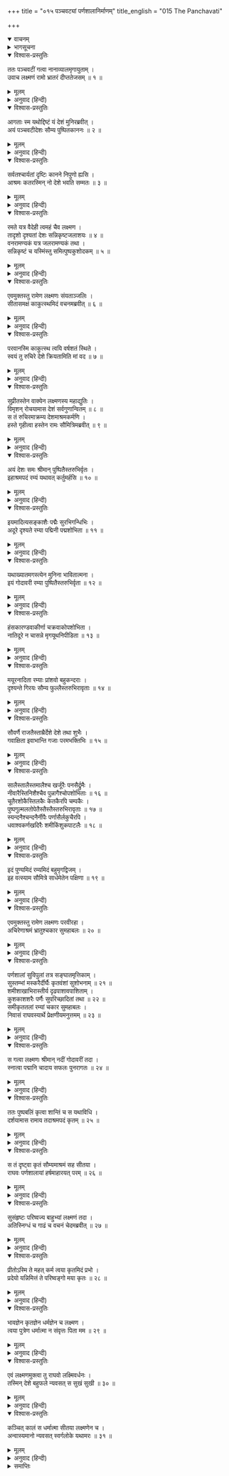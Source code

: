+++
title = "०१५ पञ्चवट्यां पर्णशालानिर्माणम्"
title_english = "015 The Panchavati"

+++
<details open><summary>वाचनम्</summary>
<div caption="श्रीराम-हरिसीताराममूर्ति-घनपाठिभ्यां वचनम्" class="audioEmbed" src="https://archive.org/download/Ramayana-recitation-Sriram-harisItArAmamUrti-Ghanapaati-v2/Kanda_3/Kanda_3_ARK-015-Panchavatyam_Parnashala_Nirmanam.mp3"></div>
</details>

<details><summary>भागसूचना</summary>

15. पञ्चवटीके रमणीय प्रदेशमें श्रीरामकी आज्ञासे लक्ष्मणद्वारा सुन्दर पर्णशालाका निर्माण तथा उसमें सीता और लक्ष्मणसहित श्रीरामका निवास
</details>

<details open><summary>विश्वास-प्रस्तुतिः</summary>

ततः पञ्चवटीं गत्वा नानाव्यालमृगायुताम् ।  
उवाच लक्ष्मणं रामो भ्रातरं दीप्ततेजसम् ॥ १ ॥
</details>

<details><summary>मूलम्</summary>

ततः पञ्चवटीं गत्वा नानाव्यालमृगायुताम् ।  
उवाच लक्ष्मणं रामो भ्रातरं दीप्ततेजसम् ॥ १ ॥
</details>

<details><summary>अनुवाद (हिन्दी)</summary>

नाना प्रकारके सर्पों, हिंसक जन्तुओं और मृगोंसे भरी हुई पञ्चवटीमें पहुँचकर श्रीरामने उद्दीप्त तेजवाले अपने भाई लक्ष्मणसे कहा— ॥ १ ॥
</details>

<details open><summary>विश्वास-प्रस्तुतिः</summary>

आगताः स्म यथोद्दिष्टं यं देशं मुनिरब्रवीत् ।  
अयं पञ्चवटीदेशः सौम्य पुष्पितकाननः ॥ २ ॥
</details>

<details><summary>मूलम्</summary>

आगताः स्म यथोद्दिष्टं यं देशं मुनिरब्रवीत् ।  
अयं पञ्चवटीदेशः सौम्य पुष्पितकाननः ॥ २ ॥
</details>

<details><summary>अनुवाद (हिन्दी)</summary>

‘सौम्य! मुनिवर अगस्त्यने हमें जिस स्थानका परिचय दिया था, उनके तथाकथित स्थानमें हमलोग आ पहुँचे । यही पञ्चवटीका प्रदेश है । यहाँका वनप्रान्त पुष्पोंसे कैसी शोभा पा रहा है ॥ २ ॥
</details>

<details open><summary>विश्वास-प्रस्तुतिः</summary>

सर्वतश्चार्यतां दृष्टिः कानने निपुणो ह्यसि ।  
आश्रमः कतरस्मिन् नो देशे भवति सम्मतः ॥ ३ ॥
</details>

<details><summary>मूलम्</summary>

सर्वतश्चार्यतां दृष्टिः कानने निपुणो ह्यसि ।  
आश्रमः कतरस्मिन् नो देशे भवति सम्मतः ॥ ३ ॥
</details>

<details><summary>अनुवाद (हिन्दी)</summary>

‘लक्ष्मण! तुम इस वनमें चारों ओर दृष्टि डालो; क्योंकि इस कार्यमें निपुण हो । देखकर यह निश्चय करो कि किस स्थानपर आश्रम बनाना हमारे लिये अच्छा होगा ॥ ३ ॥
</details>

<details open><summary>विश्वास-प्रस्तुतिः</summary>

रमते यत्र वैदेही त्वमहं चैव लक्ष्मण ।  
तादृशो दृश्यतां देशः सन्निकृष्टजलाशयः ॥ ४ ॥  
वनरामण्यकं यत्र जलरामण्यकं तथा ।  
सन्निकृष्टं च यस्मिंस्तु समित्पुष्पकुशोदकम् ॥ ५ ॥
</details>

<details><summary>मूलम्</summary>

रमते यत्र वैदेही त्वमहं चैव लक्ष्मण ।  
तादृशो दृश्यतां देशः सन्निकृष्टजलाशयः ॥ ४ ॥  
वनरामण्यकं यत्र जलरामण्यकं तथा ।  
सन्निकृष्टं च यस्मिंस्तु समित्पुष्पकुशोदकम् ॥ ५ ॥
</details>

<details><summary>अनुवाद (हिन्दी)</summary>

‘लक्ष्मण! तुम किसी ऐसे स्थानको ढूँढ़ निकालो, जहाँसे जलाशय निकट हो, जहाँ विदेहकुमारी सीताका मन लगे, जहाँ तुम और हम भी प्रसन्नतापूर्वक रह सकें, जहाँ वन और जल दोनोंका रमणीय दृश्य हो तथा जिस स्थानके आस-पास ही समिधा, फूल, कुश और जल मिलनेकी सुविधा हो’ ॥ ४-५ ॥
</details>

<details open><summary>विश्वास-प्रस्तुतिः</summary>

एवमुक्तस्तु रामेण लक्ष्मणः संयताञ्जलिः ।  
सीतासमक्षं काकुत्स्थमिदं वचनमब्रवीत् ॥ ६ ॥
</details>

<details><summary>मूलम्</summary>

एवमुक्तस्तु रामेण लक्ष्मणः संयताञ्जलिः ।  
सीतासमक्षं काकुत्स्थमिदं वचनमब्रवीत् ॥ ६ ॥
</details>

<details><summary>अनुवाद (हिन्दी)</summary>

श्रीरामचन्द्रजीके ऐसा कहनेपर लक्ष्मण दोनों हाथ जोड़कर सीताके सामने ही उन ककुत्स्थकुलभूषण श्रीरामसे इस प्रकार बोले— ॥ ६ ॥
</details>

<details open><summary>विश्वास-प्रस्तुतिः</summary>

परवानस्मि काकुत्स्थ त्वयि वर्षशतं स्थिते ।  
स्वयं तु रुचिरे देशे क्रियतामिति मां वद ॥ ७ ॥
</details>

<details><summary>मूलम्</summary>

परवानस्मि काकुत्स्थ त्वयि वर्षशतं स्थिते ।  
स्वयं तु रुचिरे देशे क्रियतामिति मां वद ॥ ७ ॥
</details>

<details><summary>अनुवाद (हिन्दी)</summary>

‘काकुत्स्थ! आपके रहते हुए मैं सदा पराधीन ही हूँ । मैं सैकड़ों या अनन्त वर्षोंतक आपकी आज्ञाके अधीन ही रहना चाहता हूँ; अतः आप स्वयं ही देखकर जो स्थान सुन्दर जान पड़े, वहाँ आश्रम बनानेके लिये मुझे आज्ञा दें—मुझसे कहें कि तुम अमुक स्थानपर आश्रम बनाओ’ ॥ ७ ॥
</details>

<details open><summary>विश्वास-प्रस्तुतिः</summary>

सुप्रीतस्तेन वाक्येन लक्ष्मणस्य महाद्युतिः ।  
विमृशन् रोचयामास देशं सर्वगुणान्वितम् ॥ ८ ॥  
स तं रुचिरमाक्रम्य देशमाश्रमकर्मणि ।  
हस्ते गृहीत्वा हस्तेन रामः सौमित्रिमब्रवीत् ॥ ९ ॥
</details>

<details><summary>मूलम्</summary>

सुप्रीतस्तेन वाक्येन लक्ष्मणस्य महाद्युतिः ।  
विमृशन् रोचयामास देशं सर्वगुणान्वितम् ॥ ८ ॥  
स तं रुचिरमाक्रम्य देशमाश्रमकर्मणि ।  
हस्ते गृहीत्वा हस्तेन रामः सौमित्रिमब्रवीत् ॥ ९ ॥
</details>

<details><summary>अनुवाद (हिन्दी)</summary>

लक्ष्मणके इस वचनसे अत्यन्त तेजस्वी भगवान् श्रीरामको बड़ी प्रसन्नता हुई और उन्होंने स्वयं ही सोच-विचारकर एक ऐसा स्थान पसंद किया, जो सब प्रकारके उत्तम गुणोंसे सम्पन्न और आश्रम बनानेके योग्य था । उस सुन्दर स्थानपर आकर श्रीरामने लक्ष्मणका हाथ अपने हाथमें लेकर कहा— ॥ ८-९ ॥
</details>

<details open><summary>विश्वास-प्रस्तुतिः</summary>

अयं देशः समः श्रीमान् पुष्पितैस्तरुभिर्वृतः ।  
इहाश्रमपदं रम्यं यथावत् कर्तुमर्हसि ॥ १० ॥
</details>

<details><summary>मूलम्</summary>

अयं देशः समः श्रीमान् पुष्पितैस्तरुभिर्वृतः ।  
इहाश्रमपदं रम्यं यथावत् कर्तुमर्हसि ॥ १० ॥
</details>

<details><summary>अनुवाद (हिन्दी)</summary>

‘सुमित्रानन्दन! यह स्थान समतल और सुन्दर है तथा फूले हुए वृक्षोंसे घिरा है । तुम्हें इसी स्थानपर यथोचित रूपसे एक रमणीय आश्रमका निर्माण करना चाहिये ॥
</details>

<details open><summary>विश्वास-प्रस्तुतिः</summary>

इयमादित्यसङ्काशैः पद्मैः सुरभिगन्धिभिः ।  
अदूरे दृश्यते रम्या पद्मिनी पद्मशोभिता ॥ ११ ॥
</details>

<details><summary>मूलम्</summary>

इयमादित्यसङ्काशैः पद्मैः सुरभिगन्धिभिः ।  
अदूरे दृश्यते रम्या पद्मिनी पद्मशोभिता ॥ ११ ॥
</details>

<details><summary>अनुवाद (हिन्दी)</summary>

‘यह पास ही सूर्यके समान उज्ज्वल कान्तिवाले मनोरम गन्धयुक्त कमलोंसे रमणीय प्रतीत होनेवाली तथा पद्मोंकी शोभासे सम्पन्न पुष्करिणी दिखायी देती है ॥
</details>

<details open><summary>विश्वास-प्रस्तुतिः</summary>

यथाख्यातमगस्त्येन मुनिना भावितात्मना ।  
इयं गोदावरी रम्या पुष्पितैस्तरुभिर्वृता ॥ १२ ॥
</details>

<details><summary>मूलम्</summary>

यथाख्यातमगस्त्येन मुनिना भावितात्मना ।  
इयं गोदावरी रम्या पुष्पितैस्तरुभिर्वृता ॥ १२ ॥
</details>

<details><summary>अनुवाद (हिन्दी)</summary>

‘पवित्र अन्तःकरणवाले अगस्त्य मुनिने जिसके विषयमें कहा था, वह विकसित वृक्षावलियोंसे घिरी हुई रमणीय गोदावरी नदी यही है ॥ १२ ॥
</details>

<details open><summary>विश्वास-प्रस्तुतिः</summary>

हंसकारण्डवाकीर्णा चक्रवाकोपशोभिता ।  
नातिदूरे न चासन्ने मृगयूथनिपीडिता ॥ १३ ॥
</details>

<details><summary>मूलम्</summary>

हंसकारण्डवाकीर्णा चक्रवाकोपशोभिता ।  
नातिदूरे न चासन्ने मृगयूथनिपीडिता ॥ १३ ॥
</details>

<details><summary>अनुवाद (हिन्दी)</summary>

‘इसमें हंस और कारण्डव आदि जलपक्षी विचर रहे हैं । चकवे इसकी शोभा बढ़ा रहे हैं तथा पानी पीनेके लिये आये हुए मृगोंके झुंड इसके तटपर छाये रहते हैं । यह नदी इस स्थानसे न तो अधिक दूर है और न अत्यन्त निकट ही ॥ १३ ॥
</details>

<details open><summary>विश्वास-प्रस्तुतिः</summary>

मयूरनादिता रम्याः प्रांशवो बहुकन्दराः ।  
दृश्यन्ते गिरयः सौम्य फुल्लैस्तरुभिरावृताः ॥ १४ ॥
</details>

<details><summary>मूलम्</summary>

मयूरनादिता रम्याः प्रांशवो बहुकन्दराः ।  
दृश्यन्ते गिरयः सौम्य फुल्लैस्तरुभिरावृताः ॥ १४ ॥
</details>

<details><summary>अनुवाद (हिन्दी)</summary>

‘सौम्य! यहाँ बहुत-सी कन्दराओंसे युक्त ऊँचे-ऊँचे पर्वत दिखायी दे रहे हैं, जहाँ मयूरोंकी मीठी बोली गूँज रही है । ये रमणीय पर्वत खिले हुए वृक्षोंसे व्याप्त हैं ॥ १४ ॥
</details>

<details open><summary>विश्वास-प्रस्तुतिः</summary>

सौवर्णै राजतैस्ताम्रैर्देशे देशे तथा शुभैः ।  
गवाक्षिता इवाभान्ति गजाः परमभक्तिभिः ॥ १५ ॥
</details>

<details><summary>मूलम्</summary>

सौवर्णै राजतैस्ताम्रैर्देशे देशे तथा शुभैः ।  
गवाक्षिता इवाभान्ति गजाः परमभक्तिभिः ॥ १५ ॥
</details>

<details><summary>अनुवाद (हिन्दी)</summary>

‘स्थान-स्थानपर सोने, चाँदी तथा ताँबेके समान रंगवाले सुन्दर गैरिक धातुओंसे उपलक्षित ये पर्वत ऐसे प्रतीत हो रहे हैं, मानो झरोखेके आकारमें की गयी नीले, पीले और सफेद आदि रंगोंकी उत्तम शृङ्गाररचनाओंसे अलंकृत हाथी शोभा पा रहे हों ॥ १५ ॥
</details>

<details open><summary>विश्वास-प्रस्तुतिः</summary>

सालैस्तालैस्तमालैश्च खर्जूरैः पनसैर्द्रुमैः ।  
नीवारैस्तिनिशैश्चैव पुन्नागैश्चोपशोभिताः ॥ १६ ॥  
चूतैरशोकैस्तिलकैः केतकैरपि चम्पकैः ।  
पुष्पगुल्मलतोपेतैस्तैस्तैस्तरुभिरावृताः ॥ १७ ॥  
स्यन्दनैश्चन्दनैर्नीपैः पर्णासैर्लकुचैरपि ।  
धवाश्वकर्णखदिरैः शमीकिंशुकपाटलैः ॥ १८ ॥
</details>

<details><summary>मूलम्</summary>

सालैस्तालैस्तमालैश्च खर्जूरैः पनसैर्द्रुमैः ।  
नीवारैस्तिनिशैश्चैव पुन्नागैश्चोपशोभिताः ॥ १६ ॥  
चूतैरशोकैस्तिलकैः केतकैरपि चम्पकैः ।  
पुष्पगुल्मलतोपेतैस्तैस्तैस्तरुभिरावृताः ॥ १७ ॥  
स्यन्दनैश्चन्दनैर्नीपैः पर्णासैर्लकुचैरपि ।  
धवाश्वकर्णखदिरैः शमीकिंशुकपाटलैः ॥ १८ ॥
</details>

<details><summary>अनुवाद (हिन्दी)</summary>

पुष्पों, गुल्मों तथा लता-वल्लरियोंसे युक्त साल, ताल, तमाल, खजूर, कटहल, जलकदम्ब, तिनिश, पुंनाग, आम,अशोक, तिलक, केवड़ा, चम्पा, स्यन्दन, चन्दन, कदम्ब, पर्णास, लकुच, धव, अश्वकर्ण, खैर, शमी, पलाश और पाटल (पाडर) आदि वृक्षोंसे घिरे हुए ये पर्वत बड़ी शोभा पा रहे हैं ॥ १६—१८ ॥
</details>

<details open><summary>विश्वास-प्रस्तुतिः</summary>

इदं पुण्यमिदं रम्यमिदं बहुमृगद्विजम् ।  
इह वत्स्याम सौमित्रे सार्धमेतेन पक्षिणा ॥ १९ ॥
</details>

<details><summary>मूलम्</summary>

इदं पुण्यमिदं रम्यमिदं बहुमृगद्विजम् ।  
इह वत्स्याम सौमित्रे सार्धमेतेन पक्षिणा ॥ १९ ॥
</details>

<details><summary>अनुवाद (हिन्दी)</summary>

‘सुमित्रानन्दन! यह बहुत ही पवित्र और बड़ा रमणीय स्थान है । यहाँ बहुत-से पशु-पक्षी निवास करते हैं । हमलोग भी यहीं इन पक्षिराज जटायुके साथ रहेंगे’ ॥
</details>

<details open><summary>विश्वास-प्रस्तुतिः</summary>

एवमुक्तस्तु रामेण लक्ष्मणः परवीरहा ।  
अचिरेणाश्रमं भ्रातुश्चकार सुमहाबलः ॥ २० ॥
</details>

<details><summary>मूलम्</summary>

एवमुक्तस्तु रामेण लक्ष्मणः परवीरहा ।  
अचिरेणाश्रमं भ्रातुश्चकार सुमहाबलः ॥ २० ॥
</details>

<details><summary>अनुवाद (हिन्दी)</summary>

श्रीरामके ऐसा कहनेपर शत्रुवीरोंका संहार करनेवाले महाबली लक्ष्मणने भाईके लिये शीघ्र ही आश्रम बनाकर तैयार किया ॥ २० ॥
</details>

<details open><summary>विश्वास-प्रस्तुतिः</summary>

पर्णशालां सुविपुलां तत्र सङ्घातमृत्तिकाम् ।  
सुस्तम्भां मस्करैर्दीर्घैः कृतवंशां सुशोभनाम् ॥ २१ ॥  
शमीशाखाभिरास्तीर्य दृढपाशावपाशिताम् ।  
कुशकाशशरैः पर्णैः सुपरिच्छादितां तथा ॥ २२ ॥  
समीकृततलां रम्यां चकार सुमहाबलः ।  
निवासं राघवस्यार्थे प्रेक्षणीयमनुत्तमम् ॥ २३ ॥
</details>

<details><summary>मूलम्</summary>

पर्णशालां सुविपुलां तत्र सङ्घातमृत्तिकाम् ।  
सुस्तम्भां मस्करैर्दीर्घैः कृतवंशां सुशोभनाम् ॥ २१ ॥  
शमीशाखाभिरास्तीर्य दृढपाशावपाशिताम् ।  
कुशकाशशरैः पर्णैः सुपरिच्छादितां तथा ॥ २२ ॥  
समीकृततलां रम्यां चकार सुमहाबलः ।  
निवासं राघवस्यार्थे प्रेक्षणीयमनुत्तमम् ॥ २३ ॥
</details>

<details><summary>अनुवाद (हिन्दी)</summary>

वह आश्रम एक अत्यन्त विस्तृत पर्णशालाके रूपमें बनाया गया था । महाबली लक्ष्मणने पहले वहाँ मिट्टी एकत्र करके दीवार खड़ी की, फिर उसमें सुन्दर एवं सुदृढ़ खम्भे लगाये । खम्भोंके ऊपर बड़े-बड़े बाँस तिरछे करके रखे । बाँसोंके रख दिये जानेपर वह कुटी बड़ी सुन्दर दिखायी देने लगी । फिर उन बाँसोंपर उन्होंने शमीवृक्षकी शाखाएँ फैला दीं और उन्हें मजबूत रस्सियोंसे कसकर बाँध दिया । इसके बाद ऊपरसे कुश, कास, सरकंडे और पत्ते बिछाकर उस पर्णशालाको भलीभाँति छा दिया तथा नीचेकी भूमिको बराबर करके उस कुटीको बड़ा रमणीय बना दिया । इस प्रकार लक्ष्मणने श्रीरामचन्द्रजीके लिये परम उत्तम निवासगृह बना दिया, जो देखने ही योग्य था ॥ २१—२३ ॥
</details>

<details open><summary>विश्वास-प्रस्तुतिः</summary>

स गत्वा लक्ष्मणः श्रीमान् नदीं गोदावरीं तदा ।  
स्नात्वा पद्मानि चादाय सफलः पुनरागतः ॥ २४ ॥
</details>

<details><summary>मूलम्</summary>

स गत्वा लक्ष्मणः श्रीमान् नदीं गोदावरीं तदा ।  
स्नात्वा पद्मानि चादाय सफलः पुनरागतः ॥ २४ ॥
</details>

<details><summary>अनुवाद (हिन्दी)</summary>

उसे तैयार करके श्रीमान् लक्ष्मणने गोदावरीनदीके तटपर जाकर तत्काल उसमें स्नान किया और कमलके फूल तथा फल लेकर वे फिर वहीं लौट आये ॥ २४ ॥
</details>

<details open><summary>विश्वास-प्रस्तुतिः</summary>

ततः पुष्पबलिं कृत्वा शान्तिं च स यथाविधि ।  
दर्शयामास रामाय तदाश्रमपदं कृतम् ॥ २५ ॥
</details>

<details><summary>मूलम्</summary>

ततः पुष्पबलिं कृत्वा शान्तिं च स यथाविधि ।  
दर्शयामास रामाय तदाश्रमपदं कृतम् ॥ २५ ॥
</details>

<details><summary>अनुवाद (हिन्दी)</summary>

तदनन्तर शास्त्रीय विधिके अनुसार देवताओंके लिये फूलोंकी बलि (उपहारसामग्री) अर्पित की तथा वास्तुशान्ति करके उन्होंने अपना बनाया हुआ आश्रम श्रीरामचन्द्रजीको दिखाया ॥ २५ ॥
</details>

<details open><summary>विश्वास-प्रस्तुतिः</summary>

स तं दृष्ट्वा कृतं सौम्यमाश्रमं सह सीतया ।  
राघवः पर्णशालायां हर्षमाहारयत् परम् ॥ २६ ॥
</details>

<details><summary>मूलम्</summary>

स तं दृष्ट्वा कृतं सौम्यमाश्रमं सह सीतया ।  
राघवः पर्णशालायां हर्षमाहारयत् परम् ॥ २६ ॥
</details>

<details><summary>अनुवाद (हिन्दी)</summary>

भगवान् श्रीराम सीताके साथ उस नये बने हुए सुन्दर आश्रमको देखकर बहुत प्रसन्न हुए और कुछ कालतक उसके भीतर खड़े रहे ॥ २६ ॥
</details>

<details open><summary>विश्वास-प्रस्तुतिः</summary>

सुसंहृष्टः परिष्वज्य बाहुभ्यां लक्ष्मणं तदा ।  
अतिस्निग्धं च गाढं च वचनं चेदमब्रवीत् ॥ २७ ॥
</details>

<details><summary>मूलम्</summary>

सुसंहृष्टः परिष्वज्य बाहुभ्यां लक्ष्मणं तदा ।  
अतिस्निग्धं च गाढं च वचनं चेदमब्रवीत् ॥ २७ ॥
</details>

<details><summary>अनुवाद (हिन्दी)</summary>

तत्पश्चात् अत्यन्त हर्षमें भरकर उन्होंने दोनों भुजाओंसे लक्ष्मणको कसकर हृदयसे लगा लिया और बड़े स्नेहके साथ यह बात कही— ॥ २७ ॥
</details>

<details open><summary>विश्वास-प्रस्तुतिः</summary>

प्रीतोऽस्मि ते महत् कर्म त्वया कृतमिदं प्रभो ।  
प्रदेयो यन्निमित्तं ते परिष्वङ्गो मया कृतः ॥ २८ ॥
</details>

<details><summary>मूलम्</summary>

प्रीतोऽस्मि ते महत् कर्म त्वया कृतमिदं प्रभो ।  
प्रदेयो यन्निमित्तं ते परिष्वङ्गो मया कृतः ॥ २८ ॥
</details>

<details><summary>अनुवाद (हिन्दी)</summary>

‘सामर्थ्यशाली लक्ष्मण! मैं तुमपर बहुत प्रसन्न हूँ । तुमने यह महान् कार्य किया है । उसके लिये और कोई समुचित पुरस्कार न होनेसे मैंने तुम्हें गाढ़ आलिङ्गन प्रदान किया है ॥ २८ ॥
</details>

<details open><summary>विश्वास-प्रस्तुतिः</summary>

भावज्ञेन कृतज्ञेन धर्मज्ञेन च लक्ष्मण ।  
त्वया पुत्रेण धर्मात्मा न संवृत्तः पिता मम ॥ २९ ॥
</details>

<details><summary>मूलम्</summary>

भावज्ञेन कृतज्ञेन धर्मज्ञेन च लक्ष्मण ।  
त्वया पुत्रेण धर्मात्मा न संवृत्तः पिता मम ॥ २९ ॥
</details>

<details><summary>अनुवाद (हिन्दी)</summary>

‘लक्ष्मण! तुम मेरे मनोभावको तत्काल समझ लेनेवाले, कृतज्ञ और धर्मज्ञ हो । तुम-जैसे पुत्रके कारण मेरे धर्मात्मा पिता अभी मरे नहीं हैं—तुम्हारे रूपमें वे अब भी जीवित ही हैं’ ॥ २९ ॥
</details>

<details open><summary>विश्वास-प्रस्तुतिः</summary>

एवं लक्ष्मणमुक्त्वा तु राघवो लक्ष्मिवर्धनः ।  
तस्मिन् देशे बहुफले न्यवसत् स सुखं सुखी ॥ ३० ॥
</details>

<details><summary>मूलम्</summary>

एवं लक्ष्मणमुक्त्वा तु राघवो लक्ष्मिवर्धनः ।  
तस्मिन् देशे बहुफले न्यवसत् स सुखं सुखी ॥ ३० ॥
</details>

<details><summary>अनुवाद (हिन्दी)</summary>

लक्ष्मणसे ऐसा कहकर अपनी शोभाका विस्तार करनेवाले सुखी श्रीरामचन्द्रजी प्रचुर फलोंसे सम्पन्न उस पञ्चवटी-प्रदेशमें सबके साथ सुखपूर्वक रहने लगे ॥ ३० ॥
</details>

<details open><summary>विश्वास-प्रस्तुतिः</summary>

कञ्चित् कालं स धर्मात्मा सीतया लक्ष्मणेन च ।  
अन्वास्यमानो न्यवसत् स्वर्गलोके यथामरः ॥ ३१ ॥
</details>

<details><summary>मूलम्</summary>

कञ्चित् कालं स धर्मात्मा सीतया लक्ष्मणेन च ।  
अन्वास्यमानो न्यवसत् स्वर्गलोके यथामरः ॥ ३१ ॥
</details>

<details><summary>अनुवाद (हिन्दी)</summary>

सीता और लक्ष्मणसे सेवित हो धर्मात्मा श्रीराम कुछ कालतक वहाँ उसी प्रकार रहे, जैसे स्वर्गलोकमें देवता निवास करते हैं ॥ ३१ ॥
</details>

<details><summary>समाप्तिः</summary>

इत्यार्षे श्रीमद्रामायणे वाल्मीकीये आदिकाव्येऽरण्यकाण्डे पञ्चदशः सर्गः ॥ १५ ॥  
इस प्रकार श्रीवाल्मीकिनिर्मित आर्षरामायण आदिकाव्यके अरण्यकाण्डमें पंद्रहवाँ सर्ग पूरा हुआ ॥ १५ ॥
</details>

